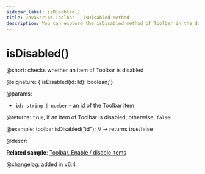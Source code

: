 ```yaml
---
sidebar_label: isDisabled()
title: JavaScript Toolbar - isDisabled Method 
description: You can explore the isDisabled method of Toolbar in the documentation of the DHTMLX JavaScript UI library. Browse developer guides and API reference, try out code examples and live demos, and download a free 30-day evaluation version of DHTMLX Suite 7.
---
```


# isDisabled()

@short: checks whether an item of Toolbar is disabled

@signature: {'isDisabled(id: Id): boolean;'}

@params:
- `id: string | number` - an id of the Toolbar item

@returns:
`true`, if an item of Toolbar is disabled; otherwise, `false`.

@example:
toolbar.isDisabled("id"); // -> returns true/false

@descr:

**Related sample**: [Toolbar. Enable / disable items](https://snippet.dhtmlx.com/ovblenaf)

@changelog: added in v6.4

[comment]: # (@related: toolbar/common_methods.md#checkingifatoolbaritemisdisabled)
